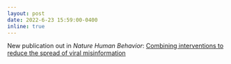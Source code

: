 ```yaml
---
layout: post
date: 2022-6-23 15:59:00-0400
inline: true
---
```


New publication out in <i>Nature Human Behavior</i>: <a href="https://www.nature.com/articles/s41562-022-01388-6">Combining interventions to reduce the spread of viral misinformation</a>

